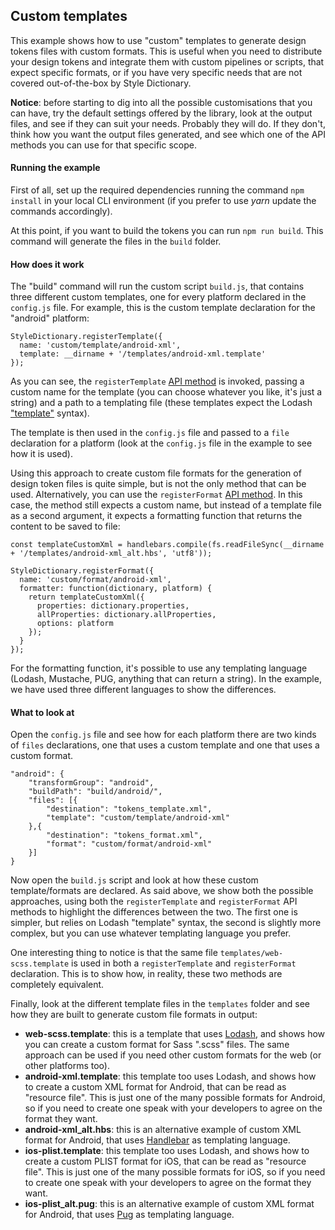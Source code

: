 ## Custom templates

This example shows how to use "custom" templates to generate design tokens files with custom formats. This is useful when you need to distribute your design tokens and integrate them with custom pipelines or scripts, that expect specific formats, or if you have very specific needs that are not covered out-of-the-box by Style Dictionary.

**Notice**: before starting to dig into all the possible customisations that you can have, try the default settings offered by the library, look at the output files, and see if they can suit your needs. Probably they will do. If they don't, think how you want the output files generated, and see which one of the API methods you can use for that specific scope.

#### Running the example

First of all, set up the required dependencies running the command `npm install` in your local CLI environment (if you prefer to use *yarn* update the commands accordingly).

At this point, if you want to build the tokens you can run `npm run build`. This command will generate the files in the `build` folder.

#### How does it work

The "build" command will run the custom script `build.js`, that contains three different custom templates, one for every platform declared in the `config.js` file. For example, this is the custom template declaration for the "android" platform:

```
StyleDictionary.registerTemplate({
  name: 'custom/template/android-xml',
  template: __dirname + '/templates/android-xml.template'
});
```

As you can see, the `registerTemplate` [API method](https://amzn.github.io/style-dictionary/#/api?id=registertemplate) is invoked, passing a custom name for the template (you can choose whatever you like, it's just a string) and a path to a templating file (these templates expect the Lodash ["template"](https://lodash.com/docs/4.17.10#template) syntax). 

The template is then used in the `config.js` file and passed to a `file` declaration for a platform (look at the `config.js` file in the example to see how it is used).

Using this approach to create custom file formats for the generation of design token files is quite simple, but is not the only method that can be used. Alternatively, you can use the `registerFormat` [API method](https://amzn.github.io/style-dictionary/#/api?id=registerformat). In this case, the method still expects a custom name, but instead of a template file as a second argument, it expects a formatting function that returns the content to be saved to file:

```
const templateCustomXml = handlebars.compile(fs.readFileSync(__dirname + '/templates/android-xml_alt.hbs', 'utf8'));

StyleDictionary.registerFormat({
  name: 'custom/format/android-xml',
  formatter: function(dictionary, platform) {
    return templateCustomXml({
      properties: dictionary.properties,
      allProperties: dictionary.allProperties,
      options: platform
    });
  }
});
```

For the formatting function, it's possible to use any templating language (Lodash, Mustache, PUG, anything that can return a string). In the example, we have used three different languages to show the differences.

#### What to look at

Open the `config.js` file and see how for each platform there are two kinds of `files` declarations, one that uses a custom template and one that uses a custom format.

```
"android": {
    "transformGroup": "android",
    "buildPath": "build/android/",
    "files": [{
        "destination": "tokens_template.xml",
        "template": "custom/template/android-xml"
    },{
        "destination": "tokens_format.xml",
        "format": "custom/format/android-xml"
    }]
}
```

Now open the `build.js` script and look at how these custom template/formats are declared. As said above, we show both the possible approaches, using both the `registerTemplate` and `registerFormat` API methods to highlight the differences between the two. The first one is simpler, but relies on Lodash "template" syntax, the second is slightly more complex, but you can use whatever templating language you prefer.

One interesting thing to notice is that the same file `templates/web-scss.template` is used in both a `registerTemplate` and `registerFormat` declaration. This is to show how, in reality, these two methods are completely equivalent.

Finally, look at the different template files in the `templates` folder and see how they are built to generate custom file formats in output:

* **web-scss.template**: this is a template that uses [Lodash](https://lodash.com/docs/4.17.10#template), and shows how you can create a custom format for Sass ".scss" files. The same approach can be used if you need other custom formats for the web (or other platforms too).
* **android-xml.template**: this template too uses Lodash, and shows how to create a custom XML format for Android, that can be read as "resource file". This is just one of the many possible formats for Android, so if you need to create one speak with your developers to agree on the format they want.
* **android-xml_alt.hbs**: this is an alternative example of custom XML format for Android, that uses [Handlebar](https://handlebarsjs.com) as templating language.
* **ios-plist.template**: this template too uses Lodash, and shows how to create a custom PLIST format for iOS, that can be read as "resource file". This is just one of the many possible formats for iOS, so if you need to create one speak with your developers to agree on the format they want.
* **ios-plist_alt.pug**: this is an alternative example of custom XML format for Android, that uses [Pug](https://pugjs.org/api/getting-started.html) as templating language.
